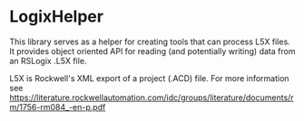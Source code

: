 # LogixHelper
This library serves as a helper for creating tools that can process L5X files. It provides object oriented API for reading (and potentially writing) data from an RSLogix .L5X file. 

L5X is Rockwell's XML export of a project (.ACD) file. 
For more information see https://literature.rockwellautomation.com/idc/groups/literature/documents/rm/1756-rm084_-en-p.pdf
